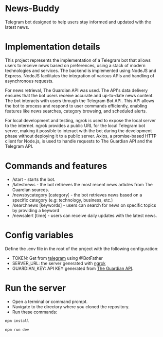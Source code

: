 # News-Buddy

Telegram bot designed to help users stay informed and updated with the latest news. 

# Implementation details 
This project represents the implementation of a Telegram bot that allows users to receive news based on preferences, using a stack of modern technologies and services. The backend is implemented using NodeJS and Express. NodeJS facilitates the integration of various APIs and handling of asynchronous requests. 

For news retrieval, The Guardian API was used. The API's data delivery ensures that the bot users receive accurate and up-to-date news content. The bot interacts with users through the Telegram Bot API. This API allows the bot to process and respond to user commands efficiently, enabling features like news searches, category browsing, and scheduled alerts. 

For local development and testing, ngrok is used to expose the local server to the internet. ngrok provides a public URL for the local Telegram bot server, making it possible to interact with the bot during the development phase without deploying it to a public server. Axios, a promise-based HTTP client for Node.js, is used to handle requests to The Guardian API and the Telegram API. 

# Commands and features
- /start - starts the bot. 
- /latestnews - the bot retrieves the most recent news articles from The Guardian sources.
- /newsbycategory [category] - the bot retrieves news based on a specific category (e.g: technology, business, etc.)
- /searchnews [keywords] - users can search for news on specific topics by providing a keyword
- /newsalert [time] - users can receive daily updates with the latest news. 

# Config variables 
Define the .env file in the root of the project with the following configuration:
- TOKEN: Get from [telegram] using @BotFather 
- SERVER_URL: the server generated with [ngrok]
- GUARDIAN_KEY: API KEY generated from [The Guardian API]. 

# Run the server 
- Open a terminal or command prompt.
- Navigate to the directory where you cloned the repository. 
- Run these commands: 
```sh
npm install
```
```sh
npm run dev 
```

[telegram]: <https://core.telegram.org/bots/api>
[ngrok]: <https://ngrok.com/>
[The Guardian API]: <https://open-platform.theguardian.com/documentation/>
